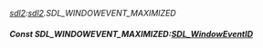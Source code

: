 _[sdl2](../../modules/sdl2/sdl2-module.md):[sdl2](../../modules/sdl2/sdl2-module.md).SDL\_WINDOWEVENT\_MAXIMIZED_
##### Const SDL\_WINDOWEVENT\_MAXIMIZED:[SDL_WindowEventID](../../modules/sdl2/sdl2-sdl_windoweventid.md)
